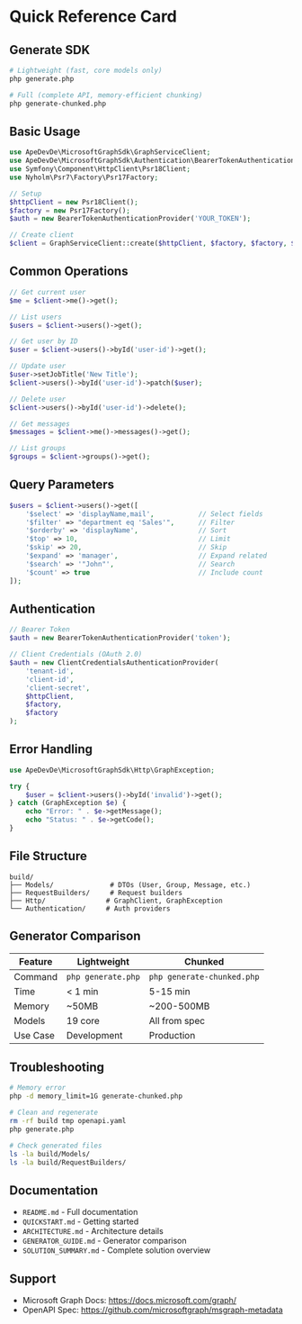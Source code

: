# Quick Reference Card

## Generate SDK

```bash
# Lightweight (fast, core models only)
php generate.php

# Full (complete API, memory-efficient chunking)
php generate-chunked.php
```

## Basic Usage

```php
use ApeDevDe\MicrosoftGraphSdk\GraphServiceClient;
use ApeDevDe\MicrosoftGraphSdk\Authentication\BearerTokenAuthenticationProvider;
use Symfony\Component\HttpClient\Psr18Client;
use Nyholm\Psr7\Factory\Psr17Factory;

// Setup
$httpClient = new Psr18Client();
$factory = new Psr17Factory();
$auth = new BearerTokenAuthenticationProvider('YOUR_TOKEN');

// Create client
$client = GraphServiceClient::create($httpClient, $factory, $factory, $auth);
```

## Common Operations

```php
// Get current user
$me = $client->me()->get();

// List users
$users = $client->users()->get();

// Get user by ID
$user = $client->users()->byId('user-id')->get();

// Update user
$user->setJobTitle('New Title');
$client->users()->byId('user-id')->patch($user);

// Delete user
$client->users()->byId('user-id')->delete();

// Get messages
$messages = $client->me()->messages()->get();

// List groups
$groups = $client->groups()->get();
```

## Query Parameters

```php
$users = $client->users()->get([
    '$select' => 'displayName,mail',           // Select fields
    '$filter' => "department eq 'Sales'",      // Filter
    '$orderby' => 'displayName',               // Sort
    '$top' => 10,                              // Limit
    '$skip' => 20,                             // Skip
    '$expand' => 'manager',                    // Expand related
    '$search' => '"John"',                     // Search
    '$count' => true                           // Include count
]);
```

## Authentication

```php
// Bearer Token
$auth = new BearerTokenAuthenticationProvider('token');

// Client Credentials (OAuth 2.0)
$auth = new ClientCredentialsAuthenticationProvider(
    'tenant-id',
    'client-id', 
    'client-secret',
    $httpClient,
    $factory,
    $factory
);
```

## Error Handling

```php
use ApeDevDe\MicrosoftGraphSdk\Http\GraphException;

try {
    $user = $client->users()->byId('invalid')->get();
} catch (GraphException $e) {
    echo "Error: " . $e->getMessage();
    echo "Status: " . $e->getCode();
}
```

## File Structure

```
build/
├── Models/              # DTOs (User, Group, Message, etc.)
├── RequestBuilders/     # Request builders
├── Http/               # GraphClient, GraphException
└── Authentication/     # Auth providers
```

## Generator Comparison

| Feature | Lightweight | Chunked |
|---------|------------|---------|
| Command | `php generate.php` | `php generate-chunked.php` |
| Time | < 1 min | 5-15 min |
| Memory | ~50MB | ~200-500MB |
| Models | 19 core | All from spec |
| Use Case | Development | Production |

## Troubleshooting

```bash
# Memory error
php -d memory_limit=1G generate-chunked.php

# Clean and regenerate
rm -rf build tmp openapi.yaml
php generate.php

# Check generated files
ls -la build/Models/
ls -la build/RequestBuilders/
```

## Documentation

- `README.md` - Full documentation
- `QUICKSTART.md` - Getting started
- `ARCHITECTURE.md` - Architecture details
- `GENERATOR_GUIDE.md` - Generator comparison
- `SOLUTION_SUMMARY.md` - Complete solution overview

## Support

- Microsoft Graph Docs: https://docs.microsoft.com/graph/
- OpenAPI Spec: https://github.com/microsoftgraph/msgraph-metadata

